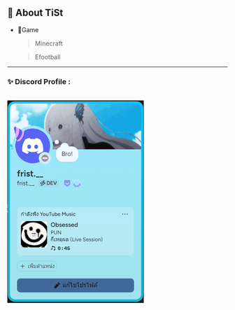 ## 💫 About TiSt

* 💾Game
  > Minecraft
  
  > Efootball
  

---
### ✨ Discord Profile :
<br>
<img src="https://github.com/TiSt-XX/TiSt-XX/blob/main/Animation.gif" />

   
